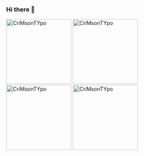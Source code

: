 ### Hi there 👋

<!--
**CriMsonTYpo/CriMsonTYpo** is a ✨ _special_ ✨ repository because its `README.md` (this file) appears on your GitHub profile.

Here are some ideas to get you started:

- 🔭 I’m currently working on ...
- 🌱 I’m currently learning ...
- 👯 I’m looking to collaborate on ...
- 🤔 I’m looking for help with ...
- 💬 Ask me about ...
- 📫 How to reach me: ...
- 😄 Pronouns: ...
- ⚡ Fun fact: ...
-->
<div align="start">
    <img height="175em" src="https://github-readme-stats.vercel.app/api/top-langs?username=CriMsonTYpo
&show_icons=true&locale=en&layout=compact&theme=radical" alt="CriMsonTYpo
" />
    <img height="175em" src="https://github-readme-stats.vercel.app/api?username=CriMsonTYpo
&show_icons=true&locale=en&theme=radical" alt="CriMsonTYpo
"/>
    <img height="175em" src="https://github-readme-streak-stats.herokuapp.com/?user=CriMsonTYpo
&theme=radical" alt="CriMsonTYpo
"/>
    <img height="175em" src="https://leetcode.card.workers.dev/?username=CriMsonTYpo
&theme=dark" alt="CriMsonTYpo
"/>
</div>
